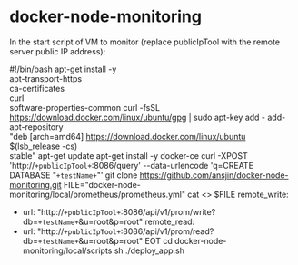 # docker-node-monitoring

In the start script of VM to monitor (replace publicIpTool with the remote server public IP address): 


#!/bin/bash
apt-get install -y \
    apt-transport-https \
    ca-certificates \
    curl \
    software-properties-common
curl -fsSL https://download.docker.com/linux/ubuntu/gpg | sudo apt-key add -
add-apt-repository \
   "deb [arch=amd64] https://download.docker.com/linux/ubuntu \
   $(lsb_release -cs) \
   stable"
apt-get update
apt-get install -y docker-ce
curl -XPOST 'http://`+publicIpTool+`:8086/query' --data-urlencode 'q=CREATE DATABASE "`+testName+`"'
git clone https://github.com/ansjin/docker-node-monitoring.git
FILE="docker-node-monitoring/local/prometheus/prometheus.yml"
cat <<EOT >> $FILE
remote_write:
  - url: "http://`+publicIpTool+`:8086/api/v1/prom/write?db=`+testName+`&u=root&p=root"
remote_read:
  - url: "http://`+publicIpTool+`:8086/api/v1/prom/read?db=`+testName+`&u=root&p=root"
EOT
cd docker-node-monitoring/local/scripts
sh ./deploy_app.sh
